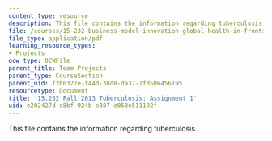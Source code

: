 ```yaml
---
content_type: resource
description: This file contains the information regarding tuberculosis.
file: /courses/15-232-business-model-innovation-global-health-in-frontier-markets-fall-2013/e202427dc8bf924be887e058e511192f_MIT15_232F13_a1_tb_11.pdf
file_type: application/pdf
learning_resource_types:
- Projects
ocw_type: OCWFile
parent_title: Team Projects
parent_type: CourseSection
parent_uid: f2b0327e-f44d-38d8-da37-1fd506456195
resourcetype: Document
title: '15.232 Fall 2013 Tuberculosis: Assignment 1'
uid: e202427d-c8bf-924b-e887-e058e511192f
---
```

This file contains the information regarding tuberculosis.